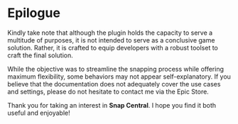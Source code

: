 # Epilogue

Kindly take note that although the plugin holds the capacity to serve a multitude of purposes, it is not intended to serve as a conclusive game solution. Rather, it is crafted to equip developers with a robust toolset to craft the final solution.

While the objective was to streamline the snapping process while offering maximum flexibility, some behaviors may not appear self-explanatory. If you believe that the documentation does not adequately cover the use cases and settings, please do not hesitate to contact me via the Epic Store.

Thank you for taking an interest in **Snap Central**. I hope you find it both useful and enjoyable!
